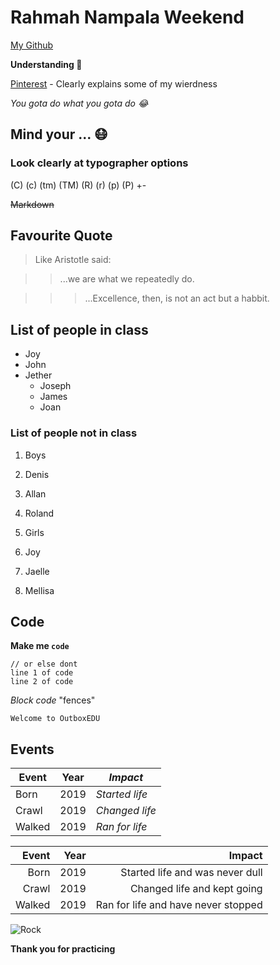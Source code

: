 # Rahmah Nampala Weekend

[My Github](https://github.com/Rahmah-Nampala)

**Understanding :kiss:**

[Pinterest](https://www.pinterest.com/pin/711779916088401229/) - Clearly explains some of my wierdness

*You gota do what you gota do :joy:*

## Mind your ... :mask:

### Look clearly at typographer options

(C) (c) (tm) (TM) (R) (r) (p) (P) +-

~~Markdown~~

## Favourite Quote

> Like Aristotle said:

>> ...we are what we repeatedly do.

>>> ...Excellence, then, is not an act but a habbit.

## List of people in class

* Joy
* John
* Jether
  * Joseph
  * James
  * Joan

### List of people not in class

1. Boys
  1. Denis
  1. Allan
  1. Roland

1. Girls
  1. Joy
  1. Jaelle
  1. Mellisa

## Code

**Make me `code`**


	// or else dont
	line 1 of code
	line 2 of code

*Block code* "fences" 

```
Welcome to OutboxEDU
```

## Events

| Event | Year | *Impact* |
| --- | --- | --- |
| Born | 2019 | *Started life* |
| Crawl | 2019 | *Changed life* |
| Walked | 2019 | *Ran for life* |

| Event | Year | Impact |
| ---: | ---: | ---: |
| Born | 2019 | Started life and was never dull |
| Crawl | 2019 | Changed life and kept going |
| Walked | 2019 | Ran for life and have never stopped |

![Rock](https://eatliver.b-cdn.net/wp-content/uploads/2018/02/turn-me-over.jpg)

**Thank you for practicing**

